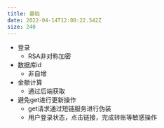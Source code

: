 ```yaml
---
title: 基础
date: 2022-04-14T12:00:22.542Z
size: 240
---
```

- 登录
  - RSA非对称加密
- 数据库id
  - 非自增
- 金额计算
  - 通过后端获取
- 避免get进行更新操作
  - get请求通过短链服务进行伪装
  - 用户登录状态，点击链接，完成转账等敏感操作
